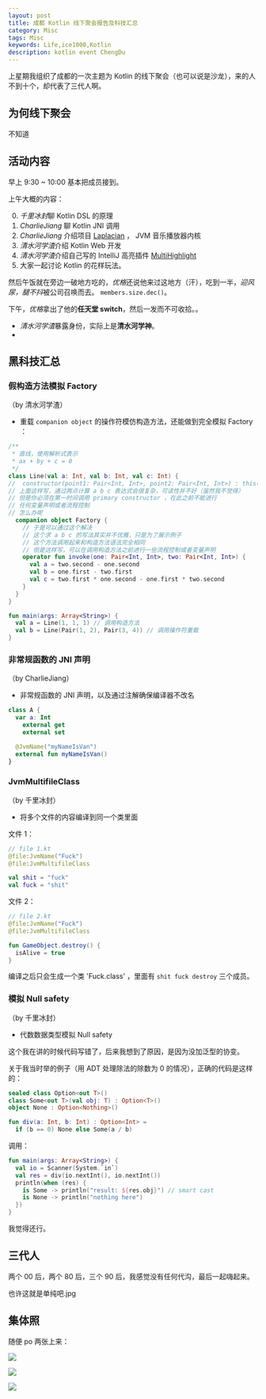```yaml
---
layout: post
title: 成都 Kotlin 线下聚会报告及科技汇总
category: Misc
tags: Misc
keywords: Life,ice1000,Kotlin
description: kotlin event ChengDu
---
```


上星期我组织了成都的一次主题为 Kotlin 的线下聚会（也可以说是沙龙），来的人不到十个，却代表了三代人啊。

## 为何线下聚会

不知道

## 活动内容

早上 9:30 \~ 10:00 基本把成员接到。

上午大概的内容：

0. *千里冰封*聊 Kotlin DSL 的原理
0. _CharlieJiang_ 聊 Kotlin JNI 调用
0. _CharlieJiang_ 介绍项目 [Laplacian](https://github.com/cqjjjzr/Laplacian) ， JVM 音乐播放器内核
0. *清水河学渣*介绍 Kotlin Web 开发
0. *清水河学渣*介绍自己写的 IntelliJ 高亮插件 [MultiHighlight](https://github.com/huoguangjin/MultiHighlight)
0. 大家一起讨论 Kotlin 的花样玩法。

然后午饭就在旁边一破地方吃的，*优格*还说他来过这地方（汗），吃到一半，*迎风尿，腿不抖*被公司召唤而去。
`members.size.dec()`。

下午，*优格*拿出了他的**任天堂 switch**，然后一发而不可收拾。。

+ *清水河学渣*暴露身份，实际上是**清水河学神**。
+ 

## 黑科技汇总

### 假构造方法模拟 Factory

（by 清水河学渣）

+ 重载 `companion object` 的操作符模仿构造方法，还能做到完全模拟 Factory ：

```kotlin
/**
 * 直线，使用解析式表示
 * ax + by + c = 0
 */
class Line(val a: Int, val b: Int, val c: Int) {
//  constructor(point1: Pair<Int, Int>, point2: Pair<Int, Int>) : this()
// 上面这样写，通过两点计算 a b c 表达式会很复杂，可读性并不好（虽然我不觉得）
// 但是你必须在第一时间调用 primary constructor ，在此之前不能进行
// 任何变量声明或者流程控制
// 怎么办呢
  companion object Factory {
    // 于是可以通过这个解决
    // 这个求 a b c 的写法其实并不优雅，只是为了展示例子
    // 这个方法调用起来和构造方法语法完全相同
    // 但是这样写，可以在调用构造方法之前进行一些流程控制或者变量声明
    operator fun invoke(one: Pair<Int, Int>, two: Pair<Int, Int>) {
      val a = two.second - one.second
      val b = one.first - two.first
      val c = two.first * one.second - one.first * two.second
    }
  }
}

fun main(args: Array<String>) {
  val a = Line(1, 1, 1) // 调用构造方法
  val b = Line(Pair(1, 2), Pair(3, 4)) // 调用操作符重载
}
```

### 非常规函数的 JNI 声明

（by CharlieJiang）

+ 非常规函数的 JNI 声明，以及通过注解确保编译器不改名

```kotlin
class A {
  var a: Int
    external get
    external set

  @JvmName("myNameIsVan")
  external fun myNameIsVan()
}
```

### JvmMultifileClass

（by 千里冰封）

+ 将多个文件的内容编译到同一个类里面

文件 1：

```kotlin
// file 1.kt
@file:JvmName("Fuck")
@file:JvmMultifileClass

val shit = "fuck"
val fuck = "shit"
```

文件 2：

```kotlin
// file 2.kt
@file:JvmName("Fuck")
@file:JvmMultifileClass

fun GameObject.destroy() {
  isAlive = true
}
```

编译之后只会生成一个类 'Fuck.class' ，里面有 `shit fuck destroy` 三个成员。

### 模拟 Null safety

（by 千里冰封）

+ 代数数据类型模拟 Null safety

这个我在讲的时候代码写错了，后来我想到了原因，是因为没加泛型的协变。

关于我当时举的例子（用 ADT 处理除法的除数为 0 的情况），正确的代码是这样的：

```kotlin
sealed class Option<out T>()
class Some<out T>(val obj: T) : Option<T>()
object None : Option<Nothing>()

fun div(a: Int, b: Int) : Option<Int> =
  if (b == 0) None else Some(a / b)
```

调用：

```kotlin
fun main(args: Array<String>) {
  val io = Scanner(System.`in`)
  val res = div(io.nextInt(), io.nextInt())
  println(when (res) {
    is Some -> println("result: ${res.obj}") // smart cast
    is None -> println("nothing here")
  })
}
```

我觉得还行。

## 三代人

两个 00 后，两个 80 后，三个 90 后，我感觉没有任何代沟，最后一起嗨起来。

也许这就是单纯吧.jpg

## 集体照

随便 po 两张上来：

![](https://coding.net/u/ice1000/p/Images/git/raw/master/blog-img/14/1.jpg)

![](https://coding.net/u/ice1000/p/Images/git/raw/master/blog-img/14/2.jpg)

![](https://coding.net/u/ice1000/p/Images/git/raw/master/blog-img/14/3.jpg)

